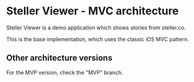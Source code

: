 # Steller Viewer - MVC architecture

Steller Viewer is a demo application which shows stories from steller.co.

This is the base implementation, which uses the classic iOS MVC pattern.

## Other architecture versions

For the MVP version, check the "MVP" branch.
